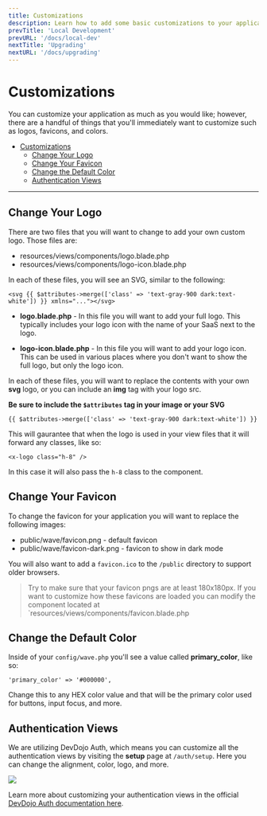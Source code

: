 ```yaml
---
title: Customizations
description: Learn how to add some basic customizations to your application
prevTitle: 'Local Development'
prevURL: '/docs/local-dev'
nextTitle: 'Upgrading'
nextURL: '/docs/upgrading'
---
```


# Customizations

You can customize your application as much as you would like; however, there are a handful of things that you'll immediately want to customize such as logos, favicons, and colors.

- [Customizations](#customizations)
  - [Change Your Logo](#change-your-logo)
  - [Change Your Favicon](#change-your-favicon)
  - [Change the Default Color](#change-the-default-color)
  - [Authentication Views](#authentication-views)

---

## Change Your Logo

There are two files that you will want to change to add your own custom logo. Those files are:

 - resources/views/components/logo.blade.php
 - resources/views/components/logo-icon.blade.php

In each of these files, you will see an SVG, similar to the following:

```
<svg {{ $attributes->merge(['class' => 'text-gray-900 dark:text-white']) }} xmlns="..."></svg>
```

 - **logo.blade.php** - In this file you will want to add your full logo. This typically includes your logo icon with the name of your SaaS next to the logo.

 - **logo-icon.blade.php** - In this file you will want to add your logo icon. This can be used in various places where you don't want to show the full logo, but only the logo icon.

In each of these files, you will want to replace the contents with your own **svg** logo, or you can include an **img** tag with your logo src.

**Be sure to include the `$attributes` tag in your image or your SVG**

```
{{ $attributes->merge(['class' => 'text-gray-900 dark:text-white']) }}
```

This will gaurantee that when the logo is used in your view files that it will forward any classes, like so:

```
<x-logo class="h-8" />
```

In this case it will also pass the `h-8` class to the component.

## Change Your Favicon

To change the favicon for your application you will want to replace the following images:

- public/wave/favicon.png - default favicon
- public/wave/favicon-dark.png - favicon to show in dark mode

You will also want to add a `favicon.ico` to the `/public` directory to support older browsers.

> Try to make sure that your favicon pngs are at least 180x180px. If you want to customize how these favicons are loaded you can modify the component located at `resources/views/components/favicon.blade.php

## Change the Default Color

Inside of your `config/wave.php` you'll see a value called **primary_color**, like so:

```
'primary_color' => '#000000',
```

Change this to any HEX color value and that will be the primary color used for buttons, input focus, and more.

## Authentication Views

We are utilizing DevDojo Auth, which means you can customize all the authentication views by visiting the **setup** page at `/auth/setup`. Here you can change the alignment, color, logo, and more.

<img src="https://devdojo.com/auth/assets/images/setup-screen-bg.jpg" class="w-full rounded-md" />

Learn more about customizing your authentication views in the official <a href="https://devdojo.com/auth/docs/setup-customizations/" target="_blank">DevDojo Auth documentation here</a>.